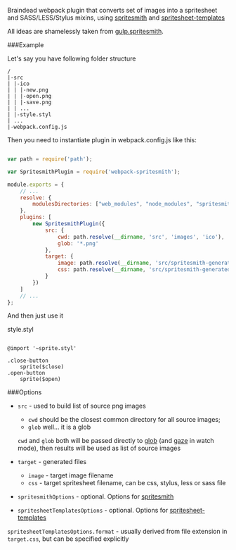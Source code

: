 Braindead webpack plugin that converts set of images into a spritesheet and SASS/LESS/Stylus mixins, using [spritesmith](https://github.com/Ensighten/spritesmith) and [spritesheet-templates](https://github.com/twolfson/spritesheet-templates) 

All ideas are shamelessly taken from [gulp.spritesmith](https://github.com/twolfson/gulp.spritesmith).

###Example

Let's say you have following folder structure

```
/
|-src
| |-ico
| | |-new.png
| | |-open.png
| | |-save.png
| | ...
| |-style.styl
| ...
|-webpack.config.js

```

Then you need to instantiate plugin in webpack.config.js like this:

```javascript

var path = require('path');

var SpritesmithPlugin = require('webpack-spritesmith');

module.exports = {
    // ...
    resolve: {
        modulesDirectories: ["web_modules", "node_modules", "spritesmith-generated"]
    },
    plugins: [
        new SpritesmithPlugin({
            src: {
                cwd: path.resolve(__dirname, 'src', 'images', 'ico'),
                glob: '*.png'
            },
            target: {
                image: path.resolve(__dirname, 'src/spritesmith-generated/sprite.png'),
                css: path.resolve(__dirname, 'src/spritesmith-generated/sprite.styl')
            }
        })
    ]
    // ...
};


```

And then just use it

style.styl

```stylus

@import '~sprite.styl'

.close-button
    sprite($close)
.open-button
    sprite($open)

```

###Options

- `src` - used to build list of source png images
    - `cwd` should be the closest common directory for all source images;
    - `glob` well... it is a glob

    `cwd` and `glob` both will be passed directly to [glob](https://github.com/isaacs/node-glob) (and [gaze](https://github.com/shama/gaze) in watch mode), then results will be used as list of source images

- `target` - generated files
    - `image` - target image filename
    - `css` - target spritesheet filename, can be css, stylus, less or sass file
- `spritesmithOptions` - optional. Options for [spritesmith](https://github.com/Ensighten/spritesmith)
- `spritesheetTemplatesOptions` - optional. Options for [spritesheet-templates](https://github.com/twolfson/spritesheet-templates)
    
`spritesheetTemplatesOptions.format` - usually derived from file extension in `target.css`, but can be specified explicitly
